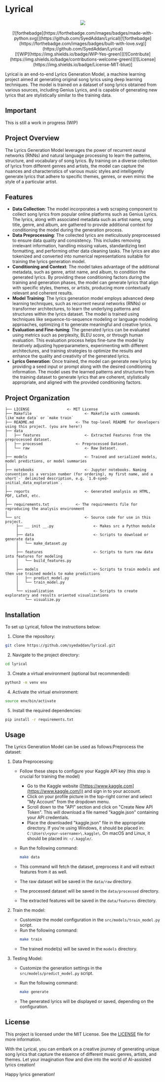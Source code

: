 # Lyrical

<div align="center">
    <a href="http://thismypc.com/">
        <img src="https://imgur.com/Ip91IED" crossorigin>
    </a>
</div>

<br />

<div align="center">
   [![forthebadge](https://forthebadge.com/images/badges/made-with-python.svg)](https://github.com/SyedAddan/Lyrical)[![forthebadge](https://forthebadge.com/images/badges/built-with-love.svg)](https://github.com/SyedAddan/Lyrical)
   <br />
   [![WIP](https://img.shields.io/badge/WIP-Yes-green)][![Contribute](https://img.shields.io/badge/contributions-welcome-green)][![License](https://img.shields.io/badge/License-MIT-blue)]
</div>

Lyrical is an end-to-end Lyrics Generation Model, a machine learning project aimed at generating original song lyrics using deep learning techniques. The model is trained on a dataset of song lyrics obtained from various sources, including Genius Lyrics, and is capable of generating new lyrics that are stylistically similar to the training data.

## Important

This is still a work in progress (WIP)

## Project Overview

The Lyrics Generation Model leverages the power of recurrent neural networks (RNNs) and natural language processing to learn the patterns, structure, and vocabulary of song lyrics. By training on a diverse collection of lyrics from different genres and artists, the model can capture the nuances and characteristics of various music styles and intelligently generate lyrics that adhere to specific themes, genres, or even mimic the style of a particular artist.

## Features

- **Data Collection**: The model incorporates a web scraping component to collect song lyrics from popular online platforms such as Genius Lyrics. The lyrics, along with associated metadata such as artist name, song title, genre, and album, are gathered to provide additional context for conditioning the model during the generation process.
- **Data Preprocessing**: The collected lyrics are meticulously preprocessed to ensure data quality and consistency. This includes removing irrelevant information, handling missing values, standardizing text formatting, and performing other data cleaning tasks. The lyrics are also tokenized and converted into numerical representations suitable for training the lyrics generation model.
- **Conditioning and Context**: The model takes advantage of the additional metadata, such as genre, artist name, and album, to condition the generated lyrics. By providing these conditioning factors during the training and generation phases, the model can generate lyrics that align with specific styles, themes, or artists, producing more contextually relevant and coherent results.
- **Model Training**: The lyrics generation model employs advanced deep learning techniques, such as recurrent neural networks (RNNs) or transformer architectures, to learn the underlying patterns and structures within the lyrics dataset. The model is trained using techniques like sequence-to-sequence modeling or language modeling approaches, optimizing it to generate meaningful and creative lyrics.
- **Evaluation and Fine-tuning**: The generated lyrics can be evaluated using metrics such as perplexity, BLEU score, or through human evaluation. This evaluation process helps fine-tune the model by iteratively adjusting hyperparameters, experimenting with different architectures, and training strategies to optimize the results and enhance the quality and creativity of the generated lyrics.
- **Lyrics Generation**: Once trained, the model can generate new lyrics by providing a seed input or prompt along with the desired conditioning information. The model uses the learned patterns and structures from the training dataset to generate lyrics that are coherent, stylistically appropriate, and aligned with the provided conditioning factors.

Project Organization
--------------------

    ├── LICENSE					<- MIT License
    ├── Makefile           				<- Makefile with commands like`make data` or `make train`
    ├── README.md          			<- The top-level README for developers using this project. (you are here!)
    ├── data
    │   ├── features 	     			<- Extracted Features from the preprocessed dataset.
    │   ├── processed      			<- Preprocessed Dataset.
    │   └── raw            				<- Raw Dataset.
    │
    ├── models             				<- Trained and serialized models, model predictions, or model summaries
    │
    ├── notebooks          				<- Jupyter notebooks. Naming convention is a version number (for ordering), my first name, and a short`-` delimited description, e.g. `1.0-syed-initial_data_exploration`.
    │
    ├── reports            				<- Generated analysis as HTML, PDF, LaTeX, etc.
    │
    ├── requirements.txt   			<- The requirements file for reproducing the analysis environment
    │
    └── src                				<- Source code for use in this project.
         ├── __ init __.py    				<- Makes src a Python module
         │
         ├── data           				<- Scripts to download or generate data
         │   └── make_dataset.py
         │
         ├── features       				<- Scripts to turn raw data into features for modeling
         │   └── build_features.py
         │
         ├── models         				<- Scripts to train models and then use trained models to make predictions
         │   ├── predict_model.py
         │   └── train_model.py
         │
         └── visualization  				<- Scripts to create exploratory and results oriented visualizations
             └── visualize.py

## Installation

To set up Lyrical, follow the instructions below:

1. Clone the repository:

```bash
git clone https://github.com/syedaddan/lyrical.git
```

2. Navigate to the project directory:

```bash
cd lyrical
```

3. Create a virtual environment (optional but recommended):

```bash
python3 -m venv env
```

4. Activate the virtual environment:

```bash
source env/bin/activate
```

5. Install the required dependencies:

```bash
pip install -r requirements.txt
```

## Usage

The Lyrics Generation Model can be used as follows:Preprocess the dataset:

1. Data Preprocessing:

   - Follow these steps to configure your Kaggle API key (this step is crucial for training the model)

     - Go to the Kaggle website ([https://www.kaggle.com](https://www.kaggle.com/)) and sign in to your account.
     - Click on your profile picture in the top-right corner and select "My Account" from the dropdown menu.
     - Scroll down to the "API" section and click on "Create New API Token". This will download a file named "kaggle.json" containing your API credentials.
     - Place the downloaded "kaggle.json" file in the appropriate directory. If you're using Windows, it should be placed in: `C:\Users\<your-username>\.kaggle\`. On macOS and Linux, it should be placed in: `~/.kaggle/`.
   - Run the following command:

     ```bash
     make data
     ```
   - This command will fetch the dataset, preprocess it and will extract features from it as well.
   - The raw dataset will be saved in the `data/raw` directory.
   - The processed dataset will be saved in the `data/processed` directory.
   - The extracted features will be saved in the `data/features` directory.
2. Train the model:

   - Customize the model configuration in the `src/models/train_model.py` script.
   - Run the following command:
     ```bash
     make train
     ```
   - The trained model(s) will be saved in the `models` directory.
3. Testing Model:

   - Customize the generation settings in the `src/models/predict_model.py` script.
   - Run the following command:

     ```bash
     make generate
     ```
   - The generated lyrics will be displayed or saved, depending on the configuration.

## License

This project is licensed under the MIT License. See the [LICENSE](LICENSE) file for more information.

With the Lyrical, you can embark on a creative journey of generating unique song lyrics that capture the essence of different music genres, artists, and themes. Let your imagination flow and dive into the world of AI-assisted lyrics creation!

Happy lyrics generation!
